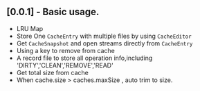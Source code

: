 ## [0.0.1] - Basic usage.

* LRU Map
* Store One `CacheEntry` with multiple files by using `CacheEditor`
* Get `CacheSnapshot` and open streams directly from `CacheEntry`
* Using a key to remove from cache
* A record file to store all operation info,including 'DIRTY','CLEAN','REMOVE','READ'
* Get total size from cache
* When cache.size > caches.maxSize , auto trim to size.

 
